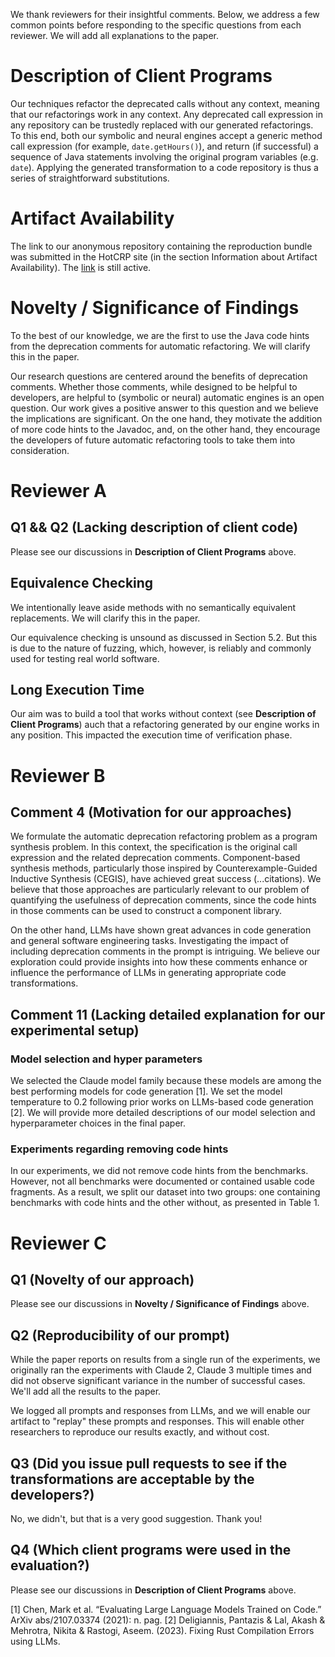We thank reviewers for their insightful comments. Below, we address a few common points before responding to the specific questions from each reviewer. We will add all explanations to the paper.

# Description of Client Programs
Our techniques refactor the deprecated calls without any context, meaning that our refactorings work in any context. Any deprecated call expression in any repository can be trustedly replaced with our generated refactorings. To this end, both our symbolic and neural engines accept a generic method call expression (for example, `date.getHours()`), and return (if successful) a sequence of Java statements involving the original program variables (e.g. `date`). Applying the generated transformation to a code repository is thus a series of straightforward substitutions.

# Artifact Availability
The link to our anonymous repository containing the reproduction bundle was submitted in the HotCRP site (in the section Information about Artifact Availability). The [link](https://anonymous.4open.science/r/refactoring-synthesis-3078/README.md) is still active.

# Novelty / Significance of Findings
To the best of our knowledge, we are the first to use the Java code hints from the deprecation comments for automatic refactoring. We will clarify this in the paper. 

Our research questions are centered around the benefits of deprecation comments. Whether those comments, while designed to be helpful to developers, are helpful to (symbolic or neural) automatic engines is an open question. Our work gives a positive answer to this question and we believe the implications are significant. On the one hand, they motivate the addition of more code hints to the Javadoc, and, on the other hand, they encourage the developers of future automatic refactoring tools to take them into consideration.

# Reviewer A
## Q1 && Q2 (Lacking description of client code)
Please see our discussions in __Description of Client Programs__ above. 

## Equivalence Checking
We intentionally leave aside methods with no semantically equivalent replacements. We will clarify this in the paper.

Our equivalence checking is unsound as discussed in Section 5.2. But this is due to the nature of fuzzing, which, however, is reliably and commonly used for testing real world software.

## Long Execution Time
Our aim was to build a tool that works without context (see __Description of Client Programs__) auch that a refactoring generated by our engine works in any position. This impacted the execution time of verification phase.

# Reviewer B
## Comment 4 (Motivation for our approaches)
We formulate the automatic deprecation refactoring problem as a program synthesis problem. In this context, the specification is the original call expression and the related deprecation comments. Component-based synthesis methods, particularly those inspired by Counterexample-Guided Inductive Synthesis (CEGIS), have achieved great success (...citations). We believe that those approaches are particularly relevant to our problem of quantifying the usefulness of deprecation comments, since the code hints in those comments can be used to construct a component library.

On the other hand, LLMs have shown great advances in code generation and general software engineering tasks. Investigating the impact of including deprecation comments in the prompt is intriguing. We believe our exploration could provide insights into how these comments enhance or influence the performance of LLMs in generating appropriate code transformations.

## Comment 11 (Lacking detailed explanation for our experimental setup)
### Model selection and hyper parameters
We selected the Claude model family because these models are among the best performing models for code generation [1]. We set the model temperature to 0.2 following prior works on LLMs-based code generation [2]. We will provide more detailed descriptions of our model selection and hyperparameter choices in the final paper.

### Experiments regarding removing code hints
In our experiments, we did not remove code hints from the benchmarks. However, not all benchmarks were documented or contained usable code fragments.  As a result, we split our dataset into two groups: one containing benchmarks with code hints and the other without, as presented in Table 1.

# Reviewer C
## Q1 (Novelty of our approach)
Please see our discussions in __Novelty / Significance of Findings__ above. 

## Q2 (Reproducibility of our prompt)
While the paper reports on results from a single run of the experiments, we originally ran the experiments with Claude 2, Claude 3 multiple times and did not observe significant variance in the number of successful cases. We'll add all the results to the paper.

We logged all prompts and responses from LLMs, and we will enable our artifact to "replay" these prompts and responses. This will enable other researchers to reproduce our results exactly, and without cost.

## Q3 (Did you issue pull requests to see if the transformations are acceptable by the developers?)
No, we didn't, but that is a very good suggestion. Thank you!

## Q4 (Which client programs were used in the evaluation?)
Please see our discussions in __Description of Client Programs__ above. 



[1] Chen, Mark et al. “Evaluating Large Language Models Trained on Code.” ArXiv abs/2107.03374 (2021): n. pag.
[2] Deligiannis, Pantazis & Lal, Akash & Mehrotra, Nikita & Rastogi, Aseem. (2023). Fixing Rust Compilation Errors using LLMs. 

